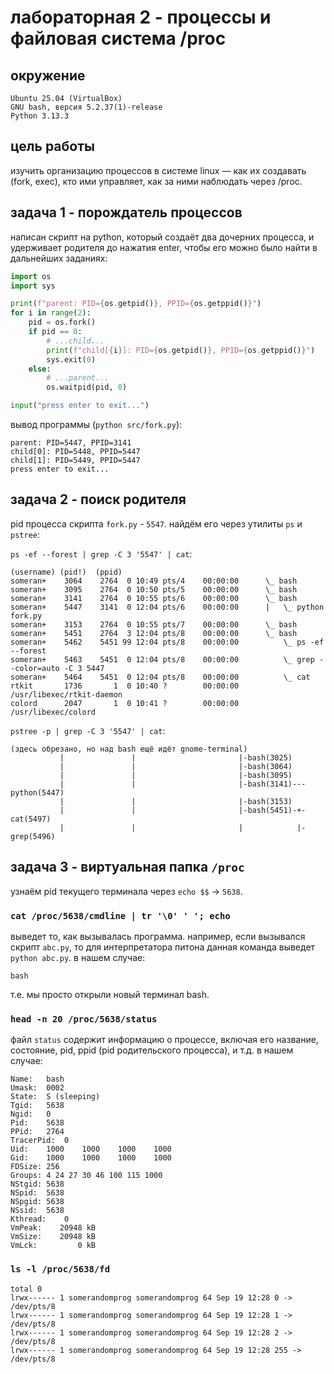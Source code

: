 # лабораторная 2 - процессы и файловая система /proc

## окружение

```
Ubuntu 25.04 (VirtualBox)
GNU bash, версия 5.2.37(1)-release
Python 3.13.3
```

## цель работы

изучить организацию процессов в системе linux — как их создавать (fork, exec), кто ими управляет, как за ними наблюдать через /proc.

## задача 1 - порождатель процессов

написан скрипт на python, который создаёт два дочерних процесса, и удерживает родителя до нажатия enter, чтобы его можно было найти в дальнейших заданиях:

```py
import os
import sys

print(f"parent: PID={os.getpid()}, PPID={os.getppid()}")
for i in range(2):
	pid = os.fork()
	if pid == 0:
        # ...child...
		print(f"child[{i}]: PID={os.getpid()}, PPID={os.getppid()}")
		sys.exit(0)
	else:
        # ...parent...
		os.waitpid(pid, 0)	

input("press enter to exit...")
```

вывод программы (`python src/fork.py`):

```
parent: PID=5447, PPID=3141
child[0]: PID=5448, PPID=5447
child[1]: PID=5449, PPID=5447
press enter to exit...
```

## задача 2 - поиск родителя

pid процесса скрипта `fork.py` - `5547`. найдём его через утилиты `ps` и `pstree`:

`ps -ef --forest | grep -C 3 '5547' | cat`:

```
(username) (pid!)  (ppid)
someran+    3064    2764  0 10:49 pts/4    00:00:00      \_ bash
someran+    3095    2764  0 10:50 pts/5    00:00:00      \_ bash
someran+    3141    2764  0 10:55 pts/6    00:00:00      \_ bash
someran+    5447    3141  0 12:04 pts/6    00:00:00      |   \_ python fork.py
someran+    3153    2764  0 10:55 pts/7    00:00:00      \_ bash
someran+    5451    2764  3 12:04 pts/8    00:00:00      \_ bash
someran+    5462    5451 99 12:04 pts/8    00:00:00          \_ ps -ef --forest
someran+    5463    5451  0 12:04 pts/8    00:00:00          \_ grep --color=auto -C 3 5447
someran+    5464    5451  0 12:04 pts/8    00:00:00          \_ cat
rtkit       1736       1  0 10:40 ?        00:00:00 /usr/libexec/rtkit-daemon
colord      2047       1  0 10:41 ?        00:00:00 /usr/libexec/colord
```

`pstree -p | grep -C 3 '5547' | cat`:

```
(здесь обрезано, но над bash ещё идёт gnome-terminal)
           |               |                       |-bash(3025)
           |               |                       |-bash(3064)
           |               |                       |-bash(3095)
           |               |                       |-bash(3141)---python(5447)
           |               |                       |-bash(3153)
           |               |                       |-bash(5451)-+-cat(5497)
           |               |                       |            |-grep(5496)
```

## задача 3 - виртуальная папка `/proc`

узнаём pid текущего терминала через `echo $$` -> `5638`.

### `cat /proc/5638/cmdline | tr '\0' ' '; echo`

выведет то, как вызывалась программа. например, если вызывался скрипт `abc.py`, то для интерпретатора питона данная команда выведет `python abc.py`. в нашем случае:

```
bash
```

т.е. мы просто открыли новый терминал bash.

### `head -n 20 /proc/5638/status`

файл `status` содержит информацию о процессе, включая его название, состояние, pid, ppid (pid родительского процесса), и т.д. в нашем случае:

```
Name:	bash
Umask:	0002
State:	S (sleeping)
Tgid:	5638
Ngid:	0
Pid:	5638
PPid:	2764
TracerPid:	0
Uid:	1000	1000	1000	1000
Gid:	1000	1000	1000	1000
FDSize:	256
Groups:	4 24 27 30 46 100 115 1000 
NStgid:	5638
NSpid:	5638
NSpgid:	5638
NSsid:	5638
Kthread:	0
VmPeak:	   20948 kB
VmSize:	   20948 kB
VmLck:	       0 kB
```

### `ls -l /proc/5638/fd`

```
total 0
lrwx------ 1 somerandomprog somerandomprog 64 Sep 19 12:28 0 -> /dev/pts/8
lrwx------ 1 somerandomprog somerandomprog 64 Sep 19 12:28 1 -> /dev/pts/8
lrwx------ 1 somerandomprog somerandomprog 64 Sep 19 12:28 2 -> /dev/pts/8
lrwx------ 1 somerandomprog somerandomprog 64 Sep 19 12:28 255 -> /dev/pts/8
```